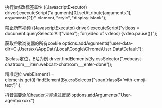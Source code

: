 执行js修改标签属性
((JavascriptExecutor) driver).executeScript("arguments[0].setAttribute(arguments[1], arguments[2])", element, "style", "display: block");

禁止所有视频
((JavascriptExecutor) driver).executeScript("videos = document.querySelectorAll(\"video\"); for(video of videos) {video.pause()}");

获取谷歌浏览器的所有cookie
options.addArguments("user-data-dir=C:\\Users\\xx\\AppData\\Local\\Google\\Chrome\\User Data\\Default");

多class定位，B站为例
driver.findElements(By.cssSelector(".webcast-chatroom___item.webcast-chatroom___enter-done"));

精准定位
webElement1 = elements.get(i).findElement(By.cssSelector("span[class$='with-emoji-text']"));

抖音需要添加header才能绕过反爬
options.addArguments("User-agent=xxxxx")
